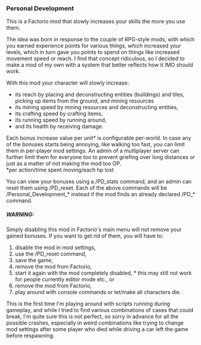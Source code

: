 
### Personal Development

This is a Factorio mod that slowly increases your skills the more you use them.

The idea was born in response to the couple of RPG-style mods, with which you
earned experience points for various things, which increased your levels, which
in turn gave you points to spend on things like increased movement speed or
reach.
I find that concept ridiculous, so I decided to make a mod of my own with a
system that better reflects how it IMO should work.

With this mod your character will slowly increase:
* its reach by placing and deconstructing entities (buildings) and tiles,
picking up items from the ground, and mining resources
* its mining speed by mining resources and deconstructing entities,
* its crafting speed by crafting items,
* its running speed by running around,
* and its health by receiving damage.

Each bonus increase value per unit* is configurable per-world.
In case any of the bonuses starts being annoying, like walking too fast, you
can limit them in per-player mod settings.
An admin of a multiplayer server can further limit them for everyone too to
prevent griefing over long distances or just as a matter of not making the mod
too OP.\
\*per action/time spent moving/each hp lost

You can view your bonuses using a /PD_stats command, and an admin can reset
them using /PD_reset.
Each of the above commands will be /Personal_Development_* instead if the mod
finds an already declared /PD_* command.

##### WARNING:
Simply disabling this mod in Factorio's main menu will not remove your gained
bonuses.
If you want to get rid of them, you will have to:
1. disable the mod in mod settings,
2. use the /PD_reset command,
3. save the game,
4. remove the mod from Factorio,
5. start it again with the mod completely disabled,
\* this may still not work for people currently editor mode etc.,
or
1. remove the mod from Factorio,
2. play around with console commands or let/make all characters die.

This is the first time I'm playing around with scripts running during gameplay,
and while I tried to find various combinations of cases that could break,
I'm quite sure this is not perfect, so sorry in advance for all the possible
crashes, especially in weird combinations like trying to change mod settings
after some player who died while driving a car left the game before respawning.
